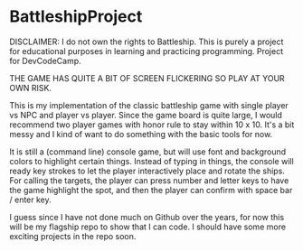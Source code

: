 # BattleshipProject

DISCLAIMER: I do not own the rights to Battleship.
This is purely a project for educational purposes in learning and practicing programming.
Project for DevCodeCamp.

THE GAME HAS QUITE A BIT OF SCREEN FLICKERING SO PLAY AT YOUR OWN RISK.

This is my implementation of the classic battleship game with single player vs NPC and player vs player.
Since the game board is quite large, I would recommend two player games with honor rule to stay within 10 x 10.
It's a bit messy and I kind of want to do something with the basic tools for now.

It is still a (command line) console game, but will use font and background colors to highlight certain things.
Instead of typing in things, the console will ready key strokes to let the player interactively
place and rotate the ships. For calling the targets, the player can press number and letter keys to
have the game highlight the spot, and then the player can confirm with space bar / enter key.

I guess since I have not done much on Github over the years, for now this will be my flagship repo to show that I can code.
I should have some more exciting projects in the repo soon.



